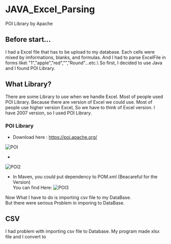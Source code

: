# JAVA_Excel_Parsing
POI Library by Apache

## Before start...
I had a Excel file that has to be upload to my database. Each cells were mixed by  imformations, blanks, and formulas. And I had to parse ExcelFile in forms like\ "1","apple","red","","Round"...etc.\ So first, I decided to use Java and I found POI Library.

## What Library?
There are some Library to use when we handle Excel. Most of people used POI Library. Because there are version of Excel we could use. Most of people use higher version Excel, So we have to think of Excel version. I have 2007 version, so I used POI Library. 

### POI Library
- Download here : https://poi.apache.org/

![POI](https://user-images.githubusercontent.com/32008149/60108008-dffe6c80-97a2-11e9-963f-7d87a7cf7d5a.PNG)

- 
![POI2](https://user-images.githubusercontent.com/32008149/60109091-afb7cd80-97a4-11e9-99f9-56b4ec8a9a40.PNG)

- In Maven, you could put dependency to POM.xml (Beacareful for the Version)\
You can find Here: 
![POI3](https://user-images.githubusercontent.com/32008149/60109311-1937dc00-97a5-11e9-8ef5-db98598edaad.PNG)

Now What I have to do is importing csv file to my DataBase.\
But there were serious Problem in imporing to DataBase.


## CSV
I had problem with importing csv file to Database. My program made xlsx file and I convert to 